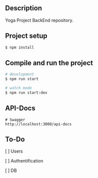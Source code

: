 ## Description

Yoga Project BackEnd repository.

## Project setup

```bash
$ npm install
```

## Compile and run the project

```bash
# development
$ npm run start

# watch mode
$ npm run start:dev
```

## API-Docs

```text
# Swagger
http://localhost:3000/api-docs
```

## To-Do

[ ] Users

[ ] Authentification

[ ] DB
